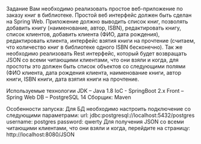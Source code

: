 Задание
Вам необходимо реализовать простое веб-приложение по заказу книг в библиотеке. 
Простой веб интерфейс должен быть сделан на Spring Web. Приложение должно выводить список книг, позволять добавить книгу (наименование, автор, ISBN), редактировать книгу, список клиентов, добавить клиента (ФИО, дата рождения), редактировать клиента, интерфейс взятия книги на прочтение (считаем, что количество книг в библиотеке одного ISBN бесконечно).
Так же необходимо реализовать Rest интерфейс, который будет возвращать JSON со всеми читающими клиентами, что они взяли и когда, для простоты это должен быть список объектов со следующими полями (ФИО клиента, дата рождения клиента, наименование книги, автор книги, ISBN книги, дата взятия книги на прочтение.

Используемые технологии
JDK – Java 1.8
IoC - SpringBoot 2.x
Front – Spring Web
DB – PostgreSQL 14
Сборщик: Maven

Особенности запуска:
Для БД необходимо настроить подключение со следующими параметрами:
  url: jdbc:postgresql://localhost:5432/postgres
  username: postgres
  password: qwerty
Для получения JSON со всеми читающими клиентами, что они взяли и когда, перейдите на страницу: http://localhost:8080/JSON
